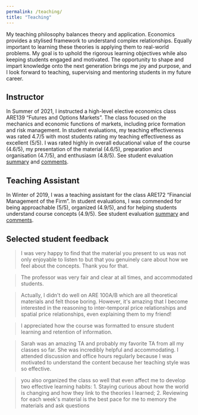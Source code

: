 ```yaml
---
permalink: /teaching/
title: "Teaching"
---
```


My teaching philosophy balances theory and application. Economics provides a stylised framework to understand complex relationships. Equally important to learning these theories is applying them to real-world problems. My goal is to uphold the rigorous learning objectives while also keeping students engaged and motivated. The opportunity to shape and impart knowledge onto the next generation brings me joy and purpose, and I look forward to teaching, supervising and mentoring students in my future career.

## Instructor

In Summer of 2021, I instructed a high-level elective economics class ARE139 “Futures and Options Markets”. The class focused on the mechanics and economic functions of markets, including price formation and risk management. In student evaluations, my teaching effectiveness was rated 4.7/5 with most students rating my teaching effectiveness as excellent (5/5). I was rated highly in overall educational value of the course (4.6/5), my presentation of the material (4.6/5), preparation and organisation (4.7/5), and enthusiasm (4.8/5). See student evaluation [summary](../assets/ARE139_summary.pdf) and [comments](../assets/ARE139_comments.pdf).

## Teaching Assistant

In Winter of 2019, I was a teaching assistant for the class ARE172 “Financial Management of the Firm”. In student evaluations, I was commended for being approachable (5/5), organized (4.9/5), and for helping students understand course concepts (4.9/5). See student evaluation [summary](../assets/ARE172_summary.pdf) and [comments](../assets/ARE172_comments.pdf).

## Selected student feedback

> I was very happy to find that the material you present to us was not only enjoyable to listen to but that you genuinely care about how we feel about the concepts. Thank you for that. 

> The professor was very fair and clear at all times, and accommodated students.

> Actually, I didn't do well on ARE 100A/B which are all theoretical materials and felt those boring. However, it's amazing that I become interested in the reasoning to inter-temporal price relationships and spatial price relationships, even explaining them to my friend!

> I appreciated how the course was formatted to ensure student learning and retention of information.

> Sarah was an amazing TA and probably my favorite TA from all my classes so far. She was incredibly helpful and accommodating. I attended discussion and office hours regularly because I was motivated to understand the content because her teaching style was so effective.

> you also organized the class so well that even affect me to develop two effective learning habits: 1. Staying curious about how the world is changing and how they link to the theories I learned; 2. Reviewing for each week's material is the best pace for me to memory the materials and ask questions

